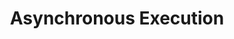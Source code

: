 ---
layout: default
title: Asynchronous Execution
nav_order: 2
parent: Execution Control Structures
---